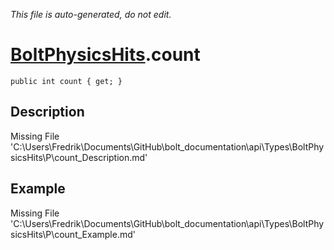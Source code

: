 *This file is auto-generated, do not edit.*

# [BoltPhysicsHits](Types/BoltPhysicsHits.md).count
`public int count { get; }`
## Description
Missing File 'C:\Users\Fredrik\Documents\GitHub\bolt_documentation\api\Types\BoltPhysicsHits\P\count_Description.md'
## Example
Missing File 'C:\Users\Fredrik\Documents\GitHub\bolt_documentation\api\Types\BoltPhysicsHits\P\count_Example.md'
